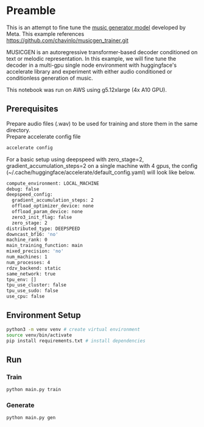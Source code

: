 # Preamble
This is an attempt to fine tune the [music generator model](https://github.com/facebookresearch/audiocraft) developed by Meta.  This example references https://github.com/chavinlo/musicgen_trainer.git

MUSICGEN is an autoregressive transformer-based decoder conditioned on text or melodic representation. In this example, we will fine tune the decoder in a multi-gpu single node environment with huggingface's accelerate library and experiment with either audio conditioned or conditionless generation of music.

This notebook was run on AWS using g5.12xlarge (4x A10 GPU).

## Prerequisites
Prepare audio files (.wav) to be used for training and store them in the same directory.  
Prepare accelerate config file
```bash
accelerate config
```

For a basic setup using deepspeed with zero_stage=2, gradient_accumulation_steps=2 on a single machine with 4 gpus, the config (~/.cache/huggingface/accelerate/default_config.yaml) will look like below.
```bash
compute_environment: LOCAL_MACHINE
debug: false
deepspeed_config:
  gradient_accumulation_steps: 2
  offload_optimizer_device: none
  offload_param_device: none
  zero3_init_flag: false
  zero_stage: 2
distributed_type: DEEPSPEED
downcast_bf16: 'no'
machine_rank: 0
main_training_function: main
mixed_precision: 'no'
num_machines: 1
num_processes: 4
rdzv_backend: static
same_network: true
tpu_env: []
tpu_use_cluster: false
tpu_use_sudo: false
use_cpu: false
```

## Environment Setup

```bash
python3 -m venv venv # create virtual environment
source venv/bin/activate
pip install requirements.txt # install dependencies
```

## Run
### Train

```bash
python main.py train
```

### Generate

```bash
python main.py gen
```